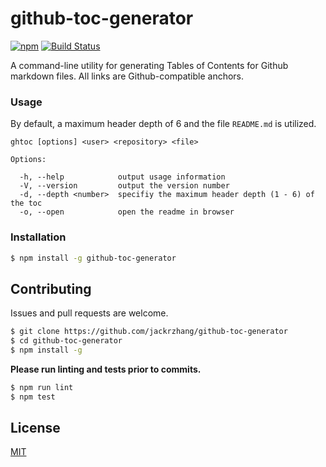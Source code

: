# github-toc-generator
[![npm](https://img.shields.io/npm/v/github-toc-generator.svg)](https://www.npmjs.com/package/github-toc-generator)
[![Build Status](https://travis-ci.org/jackrzhang/github-toc-generator.svg?branch=master)](https://travis-ci.org/jackrzhang/github-toc-generator)

A command-line utility for generating Tables of Contents for Github markdown files. All links are Github-compatible anchors.

### Usage
By default, a maximum header depth of 6 and the file `README.md` is utilized.
```
ghtoc [options] <user> <repository> <file>

Options:

  -h, --help            output usage information
  -V, --version         output the version number
  -d, --depth <number>  specifiy the maximum header depth (1 - 6) of the toc
  -o, --open            open the readme in browser
```

### Installation
```sh
$ npm install -g github-toc-generator
```

## Contributing
Issues and pull requests are welcome.
```sh
$ git clone https://github.com/jackrzhang/github-toc-generator
$ cd github-toc-generator
$ npm install -g
```

**Please run linting and tests prior to commits.**
```sh
$ npm run lint
$ npm test
```

## License
[MIT](https://github.com/jackrzhang/github-toc-generator/blob/master/LICENSE)
